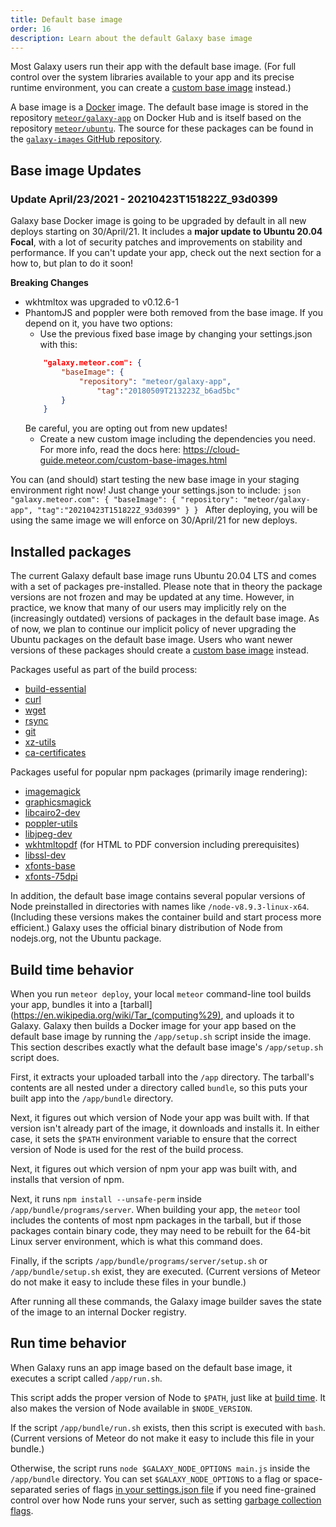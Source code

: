 ```yaml
---
title: Default base image
order: 16
description: Learn about the default Galaxy base image
---
```


Most Galaxy users run their app with the default base image.  (For full control over the system libraries available to your app and its precise runtime environment, you can create a [custom base image](/custom-base-images.html) instead.)

A base image is a [Docker](https://www.docker.com/) image.  The default base image is stored in the repository [`meteor/galaxy-app`](https://hub.docker.com/r/meteor/galaxy-app/) on Docker Hub and is itself based on the repository [`meteor/ubuntu`](https://hub.docker.com/r/meteor/ubuntu/).  The source for these packages can be found in the [`galaxy-images` GitHub repository](https://github.com/meteor/galaxy-images).

<h2 id="update">Base image Updates</h2>

<h3>Update April/23/2021 - 20210423T151822Z_93d0399</h3>

Galaxy base Docker image is going to be upgraded by default in all new deploys starting on 30/April/21.
It includes a <b>major update to Ubuntu 20.04 Focal</b>, with a lot of security patches and improvements on stability and performance. If you can't update your app, check out the next section for a how to, but plan to do it soon!

<b>Breaking Changes</b>
- wkhtmltox was upgraded to v0.12.6-1
- PhantomJS and poppler were both removed from the base image. If you depend on it, you have two options:
    - Use the previous fixed base image by changing your settings.json with this:
    ```json
        "galaxy.meteor.com": {
            "baseImage": {
                "repository": "meteor/galaxy-app",
                    "tag":"20180509T213223Z_b6ad5bc"
            }
        }
    ```
    Be careful, you are opting out from new updates!
    -  Create a new custom image including the dependencies you need. For more info, read the docs here: https://cloud-guide.meteor.com/custom-base-images.html

You can (and should) start testing the new base image in your staging environment right now! Just change your settings.json to include:
    ```json
    "galaxy.meteor.com": {
        "baseImage": {
            "repository": "meteor/galaxy-app",
                "tag":"20210423T151822Z_93d0399"
        }
    }
    ```
After deploying, you will be using the same image we will enforce on 30/April/21 for new deploys.


<h2 id="packages">Installed packages</h2>

The current Galaxy default base image runs Ubuntu 20.04 LTS and comes with a set of packages pre-installed. Please note that in theory the package versions are not frozen and may be updated at any time. However, in practice, we know that many of our users may implicitly rely on the (increasingly outdated) versions of packages in the default base image. As of now, we plan to continue our implicit policy of never upgrading the Ubuntu packages on the default base image. Users who want newer versions of these packages should create a [custom base image](/custom-base-images.html) instead.

Packages useful as part of the build process:
- [build-essential](http://packages.ubuntu.com/trusty/build-essential)
- [curl](http://packages.ubuntu.com/trusty/amd64/curl)
- [wget](http://packages.ubuntu.com/trusty/wget)
- [rsync](http://packages.ubuntu.com/trusty/rsync)
- [git](http://packages.ubuntu.com/trusty/git)
- [xz-utils](http://packages.ubuntu.com/trusty/xz-utils)
- [ca-certificates](http://packages.ubuntu.com/trusty/ca-certificates)

Packages useful for popular npm packages (primarily image rendering):
- [imagemagick](http://packages.ubuntu.com/trusty/imagemagick)
- [graphicsmagick](http://packages.ubuntu.com/trusty/graphicsmagick-dbg)
- [libcairo2-dev](http://packages.ubuntu.com/trusty/libcairo2-dev)
- [poppler-utils](http://packages.ubuntu.com/trusty/poppler-utils)
- [libjpeg-dev](http://packages.ubuntu.com/trusty/libjpeg-dev)
- [wkhtmltopdf](http://packages.ubuntu.com/trusty/wkhtmltopdf) (for HTML to PDF conversion including prerequisites)
- [libssl-dev](http://packages.ubuntu.com/trusty/libssl-dev)
- [xfonts-base](http://packages.ubuntu.com/trusty/xfonts-base)
- [xfonts-75dpi](http://packages.ubuntu.com/trusty/xfonts-75dpi)

In addition, the default base image contains several popular versions of Node preinstalled in directories with names like `/node-v8.9.3-linux-x64`. (Including these versions makes the container build and start process more efficient.)  Galaxy uses the official binary distribution of Node from nodejs.org, not the Ubuntu package.

<h2 id="build">Build time behavior</h2>

When you run `meteor deploy`, your local `meteor` command-line tool builds your app, bundles it into a [tarball](https://en.wikipedia.org/wiki/Tar_(computing%29), and uploads it to Galaxy.  Galaxy then builds a Docker image for your app based on the default base image by running the `/app/setup.sh` script inside the image.  This section describes exactly what the default base image's `/app/setup.sh` script does.

First, it extracts your uploaded tarball into the `/app` directory.  The tarball's contents are all nested under a directory called `bundle`, so this puts your built app into the `/app/bundle` directory.

Next, it figures out which version of Node your app was built with.  If that version isn't already part of the image, it downloads and installs it.  In either case, it sets the `$PATH` environment variable to ensure that the correct version of Node is used for the rest of the build process.

Next, it figures out which version of npm your app was built with, and installs that version of npm.

Next, it runs `npm install --unsafe-perm` inside `/app/bundle/programs/server`.  When building your app, the `meteor` tool includes the contents of most npm packages in the tarball, but if those packages contain binary code, they may need to be rebuilt for the 64-bit Linux server environment, which is what this command does.

Finally, if the scripts `/app/bundle/programs/server/setup.sh` or `/app/bundle/setup.sh` exist, they are executed. (Current versions of Meteor do not make it easy to include these files in your bundle.)

After running all these commands, the Galaxy image builder saves the state of the image to an internal Docker registry.

<h2 id="run">Run time behavior</h2>

When Galaxy runs an app image based on the default base image, it executes a script called `/app/run.sh`.

This script adds the proper version of Node to `$PATH`, just like at [build time](#build).  It also makes the version of Node available in `$NODE_VERSION`.

If the script `/app/bundle/run.sh` exists, then this script is executed with `bash`.  (Current versions of Meteor do not make it easy to include this file in your bundle.)

Otherwise, the script runs `node $GALAXY_NODE_OPTIONS main.js` inside the `/app/bundle` directory. You can set `$GALAXY_NODE_OPTIONS` to a flag or space-separated series of flags [in your settings.json file](/environment-variables.html) if you need fine-grained control over how Node runs your server, such as setting [garbage collection flags](/scaling.html#garbage-collection).
